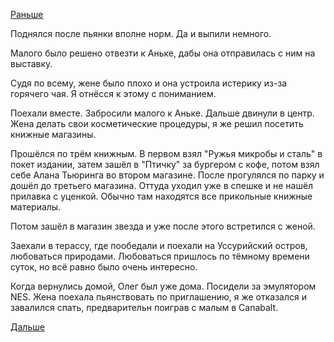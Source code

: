 [Раньше](2019.02.15.md)

Поднялся после пьянки вполне норм. Да и выпили немного.

Малого было решено отвезти к Аньке, дабы она отправилась с ним на выставку.

Судя по всему, жене было плохо и она устроила истерику из-за горячего чая. Я отнёсся к этому с пониманием.

Поехали вместе. Забросили малого к Аньке. Дальше двинули в центр. Жена делать свои косметические процедуры, я же решил посетить книжные магазины.

Прошёлся по трём книжным. В первом взял "Ружья микробы и сталь" в покет издании, затем зашёл в "Птичку" за бургером с кофе, потом взял себе Алана Тьюринга во втором магазине. После прогулялся по парку и дошёл до третьего магазина. Оттуда уходил уже в спешке и не нашёл прилавка с уценкой. Обычно там находятся все прикольные книжные материалы.

Потом зашёл в магазин звезда и уже после этого встретился с женой.

Заехали в терассу, где пообедали и поехали на Уссурийский остров, любоваться природами. Любоваться пришлось по тёмному времени суток, но всё равно было очень интересно.

Когда вернулись домой, Олег был уже дома. Посидели за эмулятором NES.
Жена поехала пьянствовать по приглашению, я же отказался и завалился спать, предварительн поиграв с малым в Canabalt.

 [Дальше](2019.02.17.md)